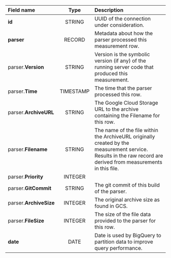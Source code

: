 | Field name       | Type       | Description    |
| :----------------|:----------:|:---------------|
| **id** | STRING | UUID of the connection under consideration. |
| **parser** | RECORD | Metadata about how the parser processed this measurement row. |
| parser.**Version** | STRING | Version is the symbolic version (if any) of the running server code that produced this measurement. |
| parser.**Time** | TIMESTAMP | The time that the parser processed this row. |
| parser.**ArchiveURL** | STRING | The Google Cloud Storage URL to the archive containing the Filename for this row. |
| parser.**Filename** | STRING | The name of the file within the ArchiveURL originally created by the measurement service. Results in the raw record are derived from measurements in this file. |
| parser.**Priority** | INTEGER |  |
| parser.**GitCommit** | STRING | The git commit of this build of the parser. |
| parser.**ArchiveSize** | INTEGER | The original archive size as found in GCS. |
| parser.**FileSize** | INTEGER | The size of the file data provided to the parser for this row. |
| **date** | DATE | Date is used by BigQuery to partition data to improve query performance. |
